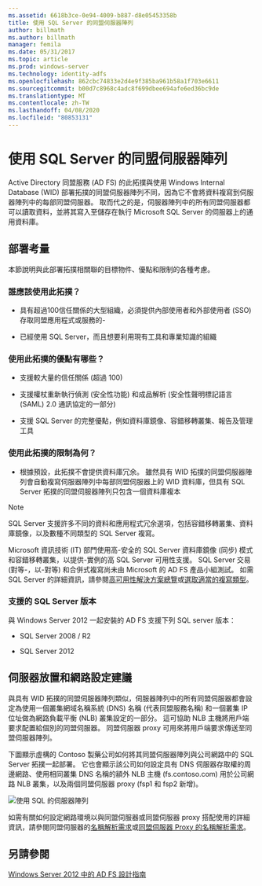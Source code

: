 ```yaml
---
ms.assetid: 6618b3ce-0e94-4009-b887-d8e05453358b
title: 使用 SQL Server 的同盟伺服器陣列
author: billmath
ms.author: billmath
manager: femila
ms.date: 05/31/2017
ms.topic: article
ms.prod: windows-server
ms.technology: identity-adfs
ms.openlocfilehash: 862cbc74833e2d4e9f385ba961b58a1f703e6611
ms.sourcegitcommit: b00d7c8968c4adc8f699dbee694afe6ed36bc9de
ms.translationtype: MT
ms.contentlocale: zh-TW
ms.lasthandoff: 04/08/2020
ms.locfileid: "80853131"
---
```

# <a name="federation-server-farm-using-sql-server"></a>使用 SQL Server 的同盟伺服器陣列

Active Directory 同盟服務 \(AD FS\) 的此拓撲與使用 Windows Internal Database \(WID\) 部署拓撲的同盟伺服器陣列不同，因為它不會將資料複寫到伺服器陣列中的每部同盟伺服器。 取而代之的是，伺服器陣列中的所有同盟伺服器都可以讀取資料，並將其寫入至儲存在執行 Microsoft SQL Server 的伺服器上的通用資料庫。  
  
## <a name="deployment-considerations"></a>部署考量  
本節說明與此部署拓撲相關聯的目標物件、優點和限制的各種考慮。  
  
### <a name="who-should-use-this-topology"></a>誰應該使用此拓撲？  
  
-   具有超過100信任關係的大型組織，必須提供內部使用者和外部使用者 \(SSO\) 存取同盟應用程式或服務的\-  
  
-   已經使用 SQL Server，而且想要利用現有工具和專業知識的組織  
  
### <a name="what-are-the-benefits-of-using-this-topology"></a>使用此拓撲的優點有哪些？  
  
-   支援較大量的信任關係 \(超過 100\)  
  
-   支援權杖重新執行偵測 \(安全性功能\) 和成品解析 \(安全性聲明標記語言 \(SAML\) 2.0 通訊協定的一部分\)  
  
-   支援 SQL Server 的完整優點，例如資料庫鏡像、容錯移轉叢集、報告及管理工具  
  
### <a name="what-are-the-limitations-of-using-this-topology"></a>使用此拓撲的限制為何？  
  
-   根據預設，此拓撲不會提供資料庫冗余。 雖然具有 WID 拓撲的同盟伺服器陣列會自動複寫伺服器陣列中每部同盟伺服器上的 WID 資料庫，但具有 SQL Server 拓撲的同盟伺服器陣列只包含一個資料庫複本  
  
> [!NOTE]  
> SQL Server 支援許多不同的資料和應用程式冗余選項，包括容錯移轉叢集、資料庫鏡像，以及數種不同類型的 SQL Server 複寫。  
  
Microsoft 資訊技術 \(IT\) 部門使用高\-安全的 SQL Server 資料庫鏡像 \(同步\) 模式和容錯移轉叢集，以提供\-實例的高 SQL Server 可用性支援。 SQL Server 交易 \(對等\-，以\-對等\) 和合併式複寫尚未由 Microsoft 的 AD FS 產品小組測試。 如需 SQL Server 的詳細資訊，請參閱[高可用性解決方案總覽](https://go.microsoft.com/fwlink/?LinkId=179853)或[選取適當的複寫類型](https://go.microsoft.com/fwlink/?LinkId=214648)。  
  
### <a name="supported-sql-server-versions"></a>支援的 SQL Server 版本  
與 Windows Server 2012 一起安裝的 AD FS 支援下列 SQL server 版本：  
  
-   SQL Server 2008 \/ R2  
  
-   SQL Server 2012  
  
## <a name="server-placement-and-network-layout-recommendations"></a>伺服器放置和網路設定建議  
與具有 WID 拓撲的同盟伺服器陣列類似，伺服器陣列中的所有同盟伺服器都會設定為使用一個叢集網域名稱系統 \(DNS\) 名稱 \(代表同盟服務名稱\) 和一個叢集 IP 位址做為網路負載平衡 \(NLB\) 叢集設定的一部分。 這可協助 NLB 主機將用戶端要求配置給個別的同盟伺服器。 同盟伺服器 proxy 可用來將用戶端要求傳送至同盟伺服器陣列。  
  
下圖顯示虛構的 Contoso 製藥公司如何將其同盟伺服器陣列與公司網路中的 SQL Server 拓撲一起部署。 它也會顯示該公司如何設定具有 DNS 伺服器存取權的周邊網路、使用相同叢集 DNS 名稱的額外 NLB 主機 \(fs.contoso.com\) 用於公司網路 NLB 叢集，以及兩個同盟伺服器 proxy \(fsp1 和 fsp2 新增\)。  
  
![使用 SQL 的伺服器陣列](media/FarmSQLProxies.gif)  
  
如需有關如何設定網路環境以與同盟伺服器或同盟伺服器 proxy 搭配使用的詳細資訊，請參閱同盟伺服器的[名稱解析需求](Name-Resolution-Requirements-for-Federation-Servers.md)或[同盟伺服器 Proxy 的名稱解析需求](Name-Resolution-Requirements-for-Federation-Server-Proxies.md)。  
  
## <a name="see-also"></a>另請參閱
[Windows Server 2012 中的 AD FS 設計指南](AD-FS-Design-Guide-in-Windows-Server-2012.md)
